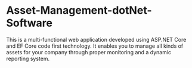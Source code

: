 # Asset-Management-dotNet-Software
This is a multi-functional web application developed using ASP.NET Core and EF Core code first technology. It enables you to manage all kinds of assets for your company through proper monitoring and a dynamic reporting system.
